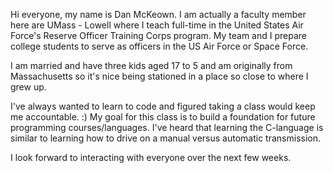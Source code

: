 Hi everyone, my name is Dan McKeown. I am actually a faculty member here are UMass - Lowell where I teach full-time in the United States Air Force's Reserve Officer Training Corps program. My team and I prepare college students to serve as officers in the US Air Force or Space Force.

I am married and have three kids aged 17 to 5 and am originally from Massachusetts so it's nice being stationed in a place so close to where I grew up. 

I've always wanted to learn to code and figured taking a class would keep me accountable. :) My goal for this class is to build a foundation for future programming courses/languages. I've heard that learning the C-language is similar to learning how to drive on a manual versus automatic transmission. 

I look forward to interacting with everyone over the next few weeks.